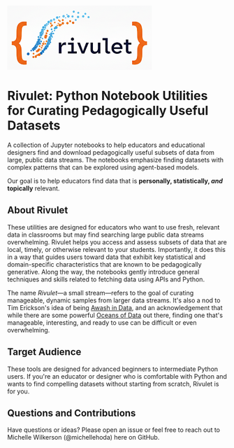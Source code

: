 ![Rivulet icon](rivulet.png)

# Rivulet: Python Notebook Utilities for Curating Pedagogically Useful Datasets

A collection of Jupyter notebooks to help educators and educational designers find 
and download pedagogically useful subsets of data from large, public data streams. 
The notebooks emphasize finding datasets with complex patterns that can be explored 
using agent-based models.

Our goal is to help educators find data that is **personally, statistically, *and* topically** relevant.

## About Rivulet

These utilities are designed for educators who want to use fresh, relevant data in 
classrooms but may find searching large public data streams overwhelming. 
Rivulet 
helps you access and assess subsets of data that are local, timely, or otherwise 
relevant to your students. 
Importantly, it does this in a way that guides users 
toward data that exhibit key statistical and domain-specific characteristics 
that are known to be pedagogically generative. 
Along the way, the notebooks gently introduce general techniques and skills related 
to fetching data using APIs and Python. 

The name *Rivulet*—a small stream—refers to the goal of curating manageable, dynamic 
samples from larger data streams. It's also a nod to Tim Erickson's idea of being 
[Awash in Data](https://codap.xyz/awash/), and an acknowledgement that while there 
are some powerful [Oceans of Data](https://oceansofdata.org/) out there, finding 
one that's manageable, interesting, and ready to use can be difficult or even 
overwhelming.

## Target Audience

These tools are designed for advanced beginners to intermediate Python users. If 
you're an educator or designer who is comfortable with Python and wants to find 
compelling datasets without starting from scratch, Rivulet is for you.

## Questions and Contributions

Have questions or ideas? Please open an issue or feel free to reach out to 
Michelle Wilkerson (@michellehoda) here on GitHub.
